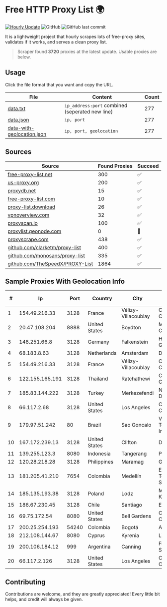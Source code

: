 
# Free HTTP Proxy List 🌍

[![Hourly Update](https://github.com/mertguvencli/http-proxy-list/actions/workflows/main.yml/badge.svg?branch=main)](https://github.com/mertguvencli/http-proxy-list/actions/workflows/main.yml)
![GitHub](https://img.shields.io/github/license/mertguvencli/http-proxy-list)
![GitHub last commit](https://img.shields.io/github/last-commit/mertguvencli/http-proxy-list)

It is a lightweight project that hourly scrapes lots of free-proxy sites, validates if it works, and serves a clean proxy list.


> Scraper found **3720** proxies at the latest update. Usable proxies are below.

## Usage

Click the file format that you want and copy the URL.


|File|Content|Count|
|----|-------|-----|
|[data.txt](https://raw.githubusercontent.com/mertguvencli/http-proxy-list/main/proxy-list/data.txt)|`ip_address:port` combined (seperated new line)|277|
|[data.json](https://raw.githubusercontent.com/mertguvencli/http-proxy-list/main/proxy-list/data.json)|`ip, port`|277|
|[data-with-geolocation.json](https://raw.githubusercontent.com/mertguvencli/http-proxy-list/main/proxy-list/data-with-geolocation.json)|`ip, port, geolocation`|277|

## Sources

|Source|Found Proxies|Succeed|
|------|-------------|-------|
|[free-proxy-list.net](https://free-proxy-list.net)|300|✅|
|[us-proxy.org](https://www.us-proxy.org)|200|✅|
|[proxydb.net](http://proxydb.net)|15|✅|
|[free-proxy-list.com](https://free-proxy-list.com/?page=&port=&type%5B%5D=http&type%5B%5D=https&up_time=0&search=Search)|10|✅|
|[proxy-list.download](https://www.proxy-list.download/HTTP)|26|✅|
|[vpnoverview.com](https://vpnoverview.com/privacy/anonymous-browsing/free-proxy-servers)|32|✅|
|[proxyscan.io](https://www.proxyscan.io)|100|✅|
|[proxylist.geonode.com](https://proxylist.geonode.com/api/proxy-list?limit=300&page=1&sort_by=lastChecked&sort_type=desc&protocols=http,https)|0|🚫|
|[proxyscrape.com](https://api.proxyscrape.com/v2/?request=displayproxies&protocol=http&timeout=10000&country=all&ssl=all&anonymity=all)|438|✅|
|[github.com/clarketm/proxy-list](https://raw.githubusercontent.com/clarketm/proxy-list/master/proxy-list-raw.txt)|400|✅|
|[github.com/monosans/proxy-list](https://raw.githubusercontent.com/monosans/proxy-list/main/proxies/http.txt)|335|✅|
|[github.com/TheSpeedX/PROXY-List](https://raw.githubusercontent.com/TheSpeedX/PROXY-List/master/http.txt)|1864|✅|


## Sample Proxies With Geolocation Info

|#|Ip|Port|Country|City|Internet Service Provider|
|-|--|----|-------|----|-------------------------|
|1|154.49.216.33|3128|France|Vélizy-Villacoublay|Cogent Communications|
|2|20.47.108.204|8888|United States|Boydton|Microsoft Corporation|
|3|148.251.66.8|3128|Germany|Falkenstein|Hetzner Online GmbH|
|4|68.183.8.63|3128|Netherlands|Amsterdam|DigitalOcean, LLC|
|5|154.49.216.33|3128|France|Vélizy-Villacoublay|Cogent Communications|
|6|122.155.165.191|3128|Thailand|Ratchathewi|CAT Telecom Public Company Limited|
|7|185.83.144.222|3128|Turkey|Merkezefendi|Netinternet Datacenter|
|8|66.117.2.68|3128|United States|Los Angeles|Corporate Colocation Inc|
|9|179.97.51.242|80|Brazil|Sao Goncalo|Vipnet Baixada Telecom. e InformÔtica Ltda|
|10|167.172.239.13|3128|United States|Clifton|DigitalOcean, LLC|
|11|139.255.123.3|8080|Indonesia|Tangerang|PT. LINKNET|
|12|120.28.218.28|3128|Philippines|Maramag|Globe Telecom|
|13|181.205.41.210|7654|Colombia|Medellín|EPM Telecomunicaciones S.A. E.S.P.|
|14|185.135.193.38|3128|Poland|Lodz|M3.NET Sp. zoo Sp. K.|
|15|186.67.230.45|3128|Chile|Santiago|Entel Chile S.A.|
|16|69.75.172.54|8080|United States|Bell Gardens|Charter Communications Inc|
|17|200.25.254.193|54240|Colombia|Bogotá|Andinet ON Line|
|18|212.108.144.67|8080|Cyprus|Kyrenia|Lifecell Digital LTD|
|19|200.106.184.12|999|Argentina|Canning|Fullnet Solutions S.A.S.|
|20|66.117.2.126|3128|United States|Los Angeles|Corporate Colocation Inc|



## Contributing

Contributions are welcome, and they are greatly appreciated! Every
little bit helps, and credit will always be given.

